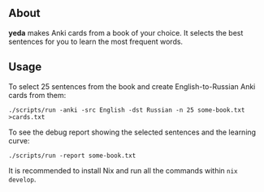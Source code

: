 ## About

**yeda** makes Anki cards from a book of your choice.
It selects the best sentences for you to learn the most frequent words.

## Usage

To select 25 sentences from the book and create English-to-Russian Anki cards from them:
```
./scripts/run -anki -src English -dst Russian -n 25 some-book.txt >cards.txt
```

To see the debug report showing the selected sentences and the learning curve:
```
./scripts/run -report some-book.txt
```

It is recommended to install Nix and run all the commands within `nix develop`.
